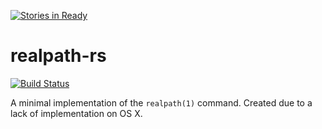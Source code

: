 [![Stories in Ready](https://badge.waffle.io/mcoffin/realpath-rs.png?label=ready&title=Ready)](https://waffle.io/mcoffin/realpath-rs)
# realpath-rs

[![Build Status](https://travis-ci.org/mcoffin/realpath-rs.svg?branch=master)](https://travis-ci.org/mcoffin/realpath-rs)

A minimal implementation of the `realpath(1)` command. Created due to a lack of implementation on OS X.
